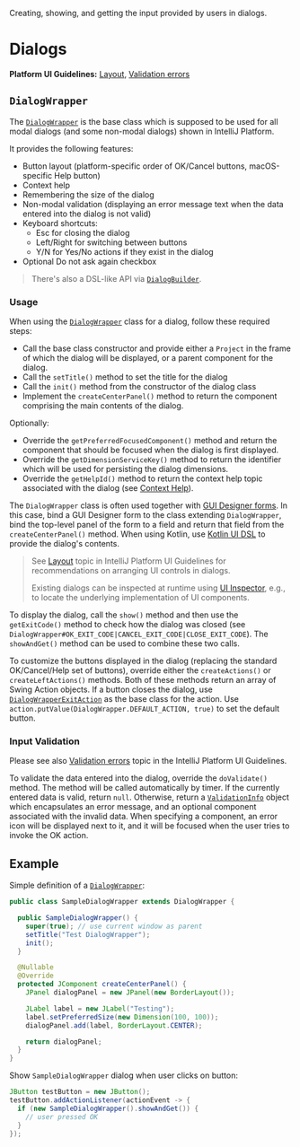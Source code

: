 <!-- Copyright 2000-2024 JetBrains s.r.o. and contributors. Use of this source code is governed by the Apache 2.0 license. -->

<link-summary>Creating, showing, and getting the input provided by users in dialogs.</link-summary>

# Dialogs

<tldr>

**Platform UI Guidelines:** [Layout](https://jetbrains.design/intellij/principles/layout), [Validation errors](https://jetbrains.design/intellij/principles/validation_errors/)

</tldr>

## `DialogWrapper`

The [`DialogWrapper`](%gh-ic%/platform/platform-api/src/com/intellij/openapi/ui/DialogWrapper.java) is the base class which is supposed to be used for all modal dialogs (and some non-modal dialogs) shown in IntelliJ Platform.

It provides the following features:

* Button layout (platform-specific order of <control>OK</control>/<control>Cancel</control> buttons, macOS-specific <control>Help</control> button)
* Context help
* Remembering the size of the dialog
* Non-modal validation (displaying an error message text when the data entered into the dialog is not valid)
* Keyboard shortcuts:
    * <shortcut>Esc</shortcut> for closing the dialog
    * <shortcut>Left/Right</shortcut> for switching between buttons
    * <shortcut>Y</shortcut>/<shortcut>N</shortcut> for <control>Yes</control>/<control>No</control> actions if they exist in the dialog
* Optional <control>Do not ask again</control> checkbox

> There's also a DSL-like API via [`DialogBuilder`](%gh-ic%/platform/platform-api/src/com/intellij/openapi/ui/DialogBuilder.java).

### Usage

When using the [`DialogWrapper`](%gh-ic%/platform/platform-api/src/com/intellij/openapi/ui/DialogWrapper.java) class for a dialog, follow these required steps:

* Call the base class constructor and provide either a `Project` in the frame of which the dialog will be displayed, or a parent component for the dialog.
* Call the `setTitle()` method to set the title for the dialog
* Call the `init()` method from the constructor of the dialog class
* Implement the `createCenterPanel()` method to return the component comprising the main contents of the dialog.

Optionally:

* Override the `getPreferredFocusedComponent()` method and return the component that should be focused when the dialog is first displayed.
* Override the `getDimensionServiceKey()` method to return the identifier which will be used for persisting the dialog dimensions.
* Override the `getHelpId()` method to return the context help topic associated with the dialog (see [Context Help](ide_infrastructure.md#context-help)).

The `DialogWrapper` class is often used together with [GUI Designer forms](https://www.jetbrains.com/help/idea/gui-designer-basics.html).
In this case, bind a GUI Designer form to the class extending `DialogWrapper`, bind the top-level panel of the form to a field and return that field from the `createCenterPanel()` method.
When using Kotlin, use [Kotlin UI DSL](kotlin_ui_dsl_version_2.md) to provide the dialog's contents.

> See [Layout](https://jetbrains.design/intellij/principles/layout) topic in IntelliJ Platform UI Guidelines for recommendations on arranging UI controls in dialogs.
>
> Existing dialogs can be inspected at runtime using [UI Inspector](internal_ui_inspector.md), e.g., to locate the underlying implementation of UI components.
>

To display the dialog, call the `show()` method and then use the `getExitCode()` method to check how the dialog was closed (see `DialogWrapper#OK_EXIT_CODE|CANCEL_EXIT_CODE|CLOSE_EXIT_CODE`).
The `showAndGet()` method can be used to combine these two calls.

To customize the buttons displayed in the dialog (replacing the standard <control>OK</control>/<control>Cancel</control>/<control>Help</control> set of buttons), override either the `createActions()` or `createLeftActions()` methods.
Both of these methods return an array of Swing Action objects.
If a button closes the dialog, use [`DialogWrapperExitAction`](%gh-ic%/platform/platform-api/src/com/intellij/openapi/ui/DialogWrapper.java) as the base class for the action.
Use `action.putValue(DialogWrapper.DEFAULT_ACTION, true)` to set the default button.

### Input Validation

Please see also [Validation errors](https://jetbrains.design/intellij/principles/validation_errors/) topic in the IntelliJ Platform UI Guidelines.

To validate the data entered into the dialog, override the `doValidate()` method.
The method will be called automatically by timer.
If the currently entered data is valid, return `null`.
Otherwise, return a [`ValidationInfo`](%gh-ic%/platform/ide-core/src/com/intellij/openapi/ui/ValidationInfo.java) object which encapsulates an error message, and an optional component associated with the invalid data.
When specifying a component, an error icon will be displayed next to it, and it will be focused when the user tries to invoke the <control>OK</control> action.

## Example

Simple definition of a [`DialogWrapper`](%gh-ic%/platform/platform-api/src/com/intellij/openapi/ui/DialogWrapper.java):

```java
public class SampleDialogWrapper extends DialogWrapper {

  public SampleDialogWrapper() {
    super(true); // use current window as parent
    setTitle("Test DialogWrapper");
    init();
  }

  @Nullable
  @Override
  protected JComponent createCenterPanel() {
    JPanel dialogPanel = new JPanel(new BorderLayout());

    JLabel label = new JLabel("Testing");
    label.setPreferredSize(new Dimension(100, 100));
    dialogPanel.add(label, BorderLayout.CENTER);

    return dialogPanel;
  }
}
```

Show `SampleDialogWrapper` dialog when user clicks on button:

```java
JButton testButton = new JButton();
testButton.addActionListener(actionEvent -> {
  if (new SampleDialogWrapper().showAndGet()) {
    // user pressed OK
  }
});
```
